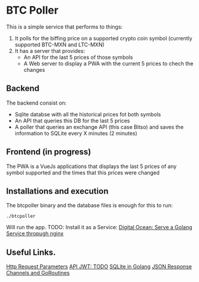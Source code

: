 # BTC Poller
This is a simple service that performs to things:
1. It polls for the biffing price on a supported crypto coin symbol (currently supported BTC-MXN and LTC-MXN)
2. It has a server that provides:
    * An API for the last 5 prices of those symbols
    * A Web server to display a PWA with the current 5 prices to chech the changes

## Backend

The backend consist on:
* Sqlite databse with all the historical prices fot both symbols
* An API that queries this DB for the last 5 prices
* A poller that queries an exchange API (this case Bitso) and saves the information to SQLite every X minutes (2 minutes)

## Frontend (in progress)
The PWA is a VueJs applications that displays the last 5 prices of any symbol supported and the times that this prices were changed

## Installations and execution
The btcpoller binary and the database files is enough for this to run:

`./btcpoller`

Will run the app.
TODO: Install it as a Service: [Digital Ocean: Serve a Golang Service thropugh nginx](https://www.digitalocean.com/community/tutorials/how-to-deploy-a-go-web-application-using-nginx-on-ubuntu-18-04)

## Useful Links.

[Http Request Parameters](https://golangcode.com/get-a-url-parameter-from-a-request/)
[API JWT: TODO](https://golangcode.com/api-auth-with-jwt/)
[SQLite in Golang](https://astaxie.gitbooks.io/build-web-application-with-golang/en/05.3.html)
[JSON Response](https://medium.com/@vivek_syngh/http-response-in-golang-4ca1b3688d6)
[Channels and GoRoutines](https://golangbot.com/channels/)
